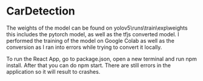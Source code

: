 # CarDetection
The weights of the model can be found on yolov5\runs\train\exp\weights this includes the pytorch model, as well as the tfjs converted model. I performed the training of the model on Google Colab as well as the conversion as I ran into errors while trying to convert it locally.

To run the React App, go to package.json, open a new terminal and run npm install. 
After that you can do npm start.
There are still errors in the application so it will result to crashes.
